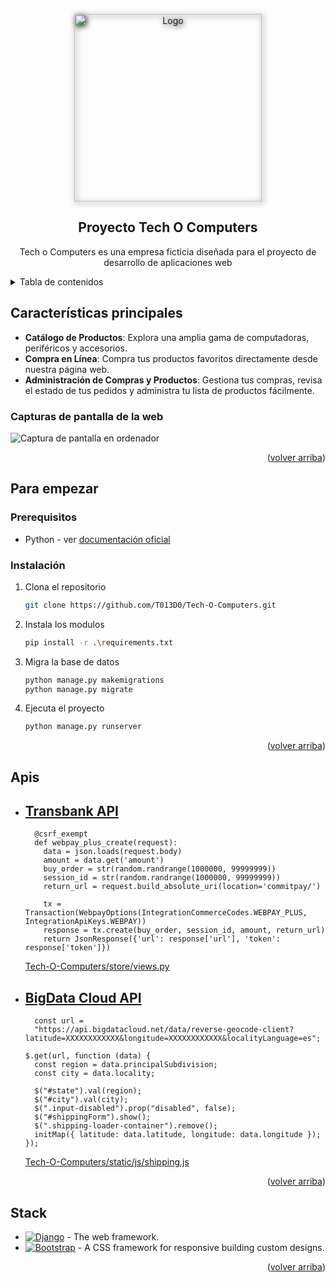 <a name="readme-top"></a>

<div align="center">
<a href="https://github.com/T013D0/Tech-O-Computers">
  <img width="300px" style="filter: drop-shadow(2px 2px 5px black)" src="https://i.imgur.com/52xkYdd.png" alt="Logo" width="800" />
</a>

## Proyecto Tech O Computers

Tech o Computers es una empresa ficticia diseñada para el proyecto de desarrollo de aplicaciones web

</div>

<details>
<summary>Tabla de contenidos</summary>

- [📱 Características principales](#características-principales)
  - [📸 Capturas de pantalla de Tech O Computers](#capturas-de-pantalla-de-la-web)
- [🏁 Para empezar](#para-empezar)
  - [📄 Prerequisitos](#prerequisitos)
  - [🖥️ Instalación](#instalación)
- [⚙️ Apis](#apis)
- [🛠️ Stack](#️stack)

</details>

## Características principales

- **Catálogo de Productos**: Explora una amplia gama de computadoras, periféricos y accesorios.
- **Compra en Línea**: Compra tus productos favoritos directamente desde nuestra página web.
- **Administración de Compras y Productos**: Gestiona tus compras, revisa el estado de tus pedidos y administra tu lista de productos fácilmente.


### Capturas de pantalla de la web
![Captura de pantalla en ordenador](https://i.imgur.com/n13j4ih.png)

<p align="right">(<a href="#readme-top">volver arriba</a>)</p>

## Para empezar

### Prerequisitos

- Python - ver [documentación oficial](https://docs.python.org/3/)

### Instalación

1. Clona el repositorio

    ```sh
    git clone https://github.com/T013D0/Tech-O-Computers.git
    ```

2. Instala los modulos

    ```sh
    pip install -r .\requirements.txt
    ```

3. Migra la base de datos

    ```sh
    python manage.py makemigrations
    python manage.py migrate
    ```

4. Ejecuta el proyecto

    ```sh
    python manage.py runserver
    ```

<p align="right">(<a href="#readme-top">volver arriba</a>)</p>

## Apis

- [Transbank API](https://www.transbankdevelopers.cl/referencia/webpay)
  - 
  ```@ensure_csrf_cookie
    @csrf_exempt
    def webpay_plus_create(request):
      data = json.loads(request.body)
      amount = data.get('amount')
      buy_order = str(random.randrange(1000000, 99999999))
      session_id = str(random.randrange(1000000, 99999999))
      return_url = request.build_absolute_uri(location='commitpay/')

      tx = Transaction(WebpayOptions(IntegrationCommerceCodes.WEBPAY_PLUS, IntegrationApiKeys.WEBPAY))
      response = tx.create(buy_order, session_id, amount, return_url)
      return JsonResponse({'url': response['url'], 'token': response['token']}) 
  ```
  [Tech-O-Computers/store/views.py](https://github.com/T013D0/Tech-O-Computers/blob/main/store/views.py#L188)

- [BigData Cloud API](https://www.bigdatacloud.com)
  - 
  ```
    const url =
    "https://api.bigdatacloud.net/data/reverse-geocode-client?latitude=XXXXXXXXXXXX&longitude=XXXXXXXXXXXX&localityLanguage=es";

  $.get(url, function (data) {
    const region = data.principalSubdivision;
    const city = data.locality;

    $("#state").val(region);
    $("#city").val(city);
    $(".input-disabled").prop("disabled", false);
    $("#shippingForm").show();
    $(".shipping-loader-container").remove();
    initMap({ latitude: data.latitude, longitude: data.longitude });
  });
  ```
  [Tech-O-Computers/static/js/shipping.js](https://github.com/T013D0/Tech-O-Computers/blob/main/static/js/shipping.js)

<p align="right">(<a href="#readme-top">volver arriba</a>)</p>

## Stack

- [![Django][django-badge]][django-url] - The web framework.
- [![Bootstrap][bootstrap-badge]][bootstrap-url] - A CSS framework for responsive building custom designs.

<p align="right">(<a href="#readme-top">volver arriba</a>)</p>

[django-url]: https://www.djangoproject.com
[bootstrap-url]: https://getbootstrap.com
[django-badge]: https://img.shields.io/badge/Django-fff?style=for-the-badge&logo=django&logoColor=white&color=0C4B33
[bootstrap-badge]: https://img.shields.io/badge/bootstrap-007ACC?style=for-the-badge&logo=bootstrap&logoColor=white&color=5468ff
[contributors-shield]: https://img.shields.io/github/contributors/T013D0/Tech-O-Computers.svg?style=for-the-badge
[contributors-url]: https://github.com/T013D0/Tech-O-Computers/graphs/contributors
[forks-shield]: https://img.shields.io/github/forks/T013D0/Tech-O-Computers.svg?style=for-the-badge
[forks-url]: https://github.com/T013D0/Tech-O-Computers/network/members
[stars-shield]: https://img.shields.io/github/stars/T013D0/Tech-O-Computers.svg?style=for-the-badge
[stars-url]: https://github.com/T013D0/Tech-O-Computers/stargazers
[issues-shield]: https://img.shields.io/github/issues/T013D0/Tech-O-Computers.svg?style=for-the-badge
[issues-url]: https://github.com/T013D0/Tech-O-Computers/issues


